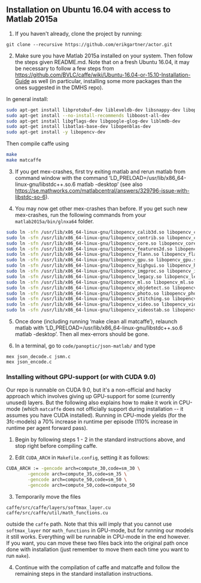 ## Installation on Ubuntu 16.04 with access to Matlab 2015a

1. If you haven't already, clone the project by running:
```
git clone --recursive https://github.com/erikgartner/actor.git
```

2. Make sure you have Matlab 2015a installed on your system. Then follow the steps given README.md. Note that on a fresh Ubuntu 16.04, it may be necessary to follow a few steps from https://github.com/BVLC/caffe/wiki/Ubuntu-16.04-or-15.10-Installation-Guide as well (in particular, installing some more packages than the ones suggested in the DMHS repo).

In general install:
```bash
sudo apt-get install libprotobuf-dev libleveldb-dev libsnappy-dev libopencv-dev libhdf5-serial-dev protobuf-compiler
sudo apt-get install --no-install-recommends libboost-all-dev
sudo apt-get install libgflags-dev libgoogle-glog-dev liblmdb-dev
sudo apt-get install libatlas-base-dev libopenblas-dev
sudo apt-get install -y libopencv-dev
```

Then compile caffe using

```bash
make
make matcaffe
```

3. If you get mex-crashes, first try exiting matlab and rerun matlab from command window with the command ‘LD_PRELOAD=/usr/lib/x86_64-linux-gnu/libstdc++.so.6 matlab -desktop’ (see also https://se.mathworks.com/matlabcentral/answers/329796-issue-with-libstdc-so-6).

4. You may now get other mex-crashes than before. If you get such new mex-crashes, run the following commands from your `matlab2015a/bin/glnxa64` folder.

```bash
sudo ln -sfn /usr/lib/x86_64-linux-gnu/libopencv_calib3d.so libopencv_calib3d.so.2.4
sudo ln -sfn /usr/lib/x86_64-linux-gnu/libopencv_contrib.so libopencv_contrib.so.2.4
sudo ln -sfn /usr/lib/x86_64-linux-gnu/libopencv_core.so libopencv_core.so.2.4
sudo ln -sfn /usr/lib/x86_64-linux-gnu/libopencv_features2d.so libopencv_features2d.so.2.4
sudo ln -sfn /usr/lib/x86_64-linux-gnu/libopencv_flann.so libopencv_flann.so.2.4
sudo ln -sfn /usr/lib/x86_64-linux-gnu/libopencv_gpu.so libopencv_gpu.so.2.4
sudo ln -sfn /usr/lib/x86_64-linux-gnu/libopencv_highgui.so libopencv_highgui.so.2.4
sudo ln -sfn /usr/lib/x86_64-linux-gnu/libopencv_imgproc.so libopencv_imgproc.so.2.4
sudo ln -sfn /usr/lib/x86_64-linux-gnu/libopencv_legacy.so libopencv_legacy.so.2.4
sudo ln -sfn /usr/lib/x86_64-linux-gnu/libopencv_ml.so libopencv_ml.so.2.4
sudo ln -sfn /usr/lib/x86_64-linux-gnu/libopencv_objdetect.so libopencv_objdetect.so.2.4
sudo ln -sfn /usr/lib/x86_64-linux-gnu/libopencv_photo.so libopencv_photo.so.2.4
sudo ln -sfn /usr/lib/x86_64-linux-gnu/libopencv_stitching.so libopencv_stitching.so.2.4
sudo ln -sfn /usr/lib/x86_64-linux-gnu/libopencv_video.so libopencv_video.so.2.4
sudo ln -sfn /usr/lib/x86_64-linux-gnu/libopencv_videostab.so libopencv_videostab.so.2.4
```

5. Once done (including running ‘make clean all matcaffe’), relaunch matlab with ‘LD_PRELOAD=/usr/lib/x86_64-linux-gnu/libstdc++.so.6 matlab -desktop’. Then all mex-errors should be gone.

6. In a terminal, go to `code/panoptic/json-matlab/` and type
```
mex json_decode.c jsmn.c
mex json_encode.c

```

### Installing without GPU-support (or with CUDA 9.0)
Our repo is runnable on CUDA 9.0, but it's a non-official and hacky approach which involves giving up GPU-support for some (currently unused) layers. But the following also explains how to make it work in CPU-mode (which `matcaffe` does not officially support during installation -- it assumes you have CUDA installed). Running in CPU-mode yields (for the 3fc-models) a 70% increase in runtime per episode (110% increase in runtime per agent forward pass).

1. Begin by following steps 1 - 2 in the standard instructions above, and stop right before compiling caffe.

2. Edit `CUDA_ARCH` in `Makefile.config`, setting it as follows:
```bash
CUDA_ARCH := -gencode arch=compute_30,code=sm_30 \
		-gencode arch=compute_35,code=sm_35 \
		-gencode arch=compute_50,code=sm_50 \
		-gencode arch=compute_50,code=compute_50
```

3. Temporarily move the files
```
caffe/src/caffe/layers/softmax_layer.cu
caffe/src/caffe/util/math_functions.cu
```
outside the `caffe` path. Note that this will imply that you cannot use `softmax_layer` nor `math_functions` in GPU-mode, but for running our models it still works. Everything will be runnable in CPU-mode in the end however. If you want, you can move these two files back into the original path once done with installation (just remember to move them each time you want to run `make`).

4. Continue with the compilation of caffe and matcaffe and follow the remaining steps in the standard installation instructions.
